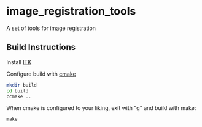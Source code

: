 # image_registration_tools
A set of tools for image registration


## Build Instructions

Install [ITK](https://github.com/InsightSoftwareConsortium/ITK)

Configure build with [cmake](https://cmake.org/)
```bash
mkdir build
cd build
ccmake ..
```

When cmake is configured to your liking, exit with "g" and build with make:
```
make
```
